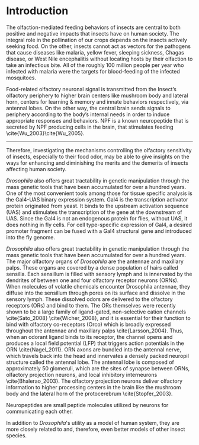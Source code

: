 # Introduction

The olfaction-mediated feeding behaviors of insects are central to both positive and negative impacts that insects have on human society. The integral role in the pollination of our crops depends on the insects actively seeking food. On the other, insects cannot act as vectors for the pathogens that cause diseases like malaria, yellow fever, sleeping sickness, Chagas disease, or West Nile encephalitis without locating hosts by their olfaction to take an infectious bite. All of the roughly 100 million people per year who infected with malaria were the targets for blood-feeding of the infected mosquitoes. 

Food-related olfactory neuronal signal is transmitted from the Insect’s olfactory periphery to higher brain centers like mushroom body and lateral horn, centers for learning & memory and innate behaviors respectively, via antennal lobes. On the other way, the central brain sends signals to periphery according to the body’s internal needs in order to induce appropriate responses and behaviors. NPF is a known neuropeptide that is secreted by NPF producing cells in the brain, that stimulates feeding \cite{Wu_2003}\cite{Wu_2005}. 

------------------------------------------------------------------------------

Therefore, investigating the mechanisms controlling the olfactory sensitivity of insects, especially to their food odor, may be able to give insights on the ways for enhancing and diminishing the merits and the demerits of insects affecting human society.

_Drosophila_ also offers great tractability in genetic manipulation through the mass genetic tools that have been accumulated for over a hundred years. One of the most convenient tools among those for tissue specific analysis is the Gal4-UAS binary expression system. Gal4 is the transcription activator protein originated from yeast. It binds to the upstream activation sequence (UAS) and stimulates the transcription of the gene at the downstream of UAS. Since the Gal4 is not an endogenous protein for flies, without UAS, it does nothing in fly cells. For cell type-specific expression of Gal4, a desired promoter fragment can be fused with a Gal4 structural gene and introduced into the fly genome.

_Drosophila_ also offers great tractability in genetic manipulation through the mass genetic tools that have been accumulated for over a hundred years. The major olfactory organs of _Drosophila_ are the antennae and maxillary palps. These organs are covered by a dense population of hairs called sensilla. Each sensillum is filled with sensory lymph and is innervated by the dendrites of between one and four olfactory receptor neurons (ORNs). When molecules of volatile chemicals encounter Drosophila antennae, they diffuse into the sensillum through pores on its surface and dissolve in the sensory lymph. These dissolved odors are delivered to the olfactory receptors (ORs) and bind to them. The ORs themselves were recently shown to be a large family of ligand-gated, non-selective cation channels \cite{Sato_2008} \cite{Wicher_2008}, and it is essential for their function to bind with olfactory co-receptors (Orco) which is broadly expressed throughout the antennae and maxillary palps \cite{Larsson_2004}. Thus, when an odorant ligand binds to its receptor, the channel opens and produces a local field potential (LFP) that triggers action potentials in the ORN \cite{Nagel_2011}. ORN axons are bundled into the antennal nerve, which travels back into the head and innervates a densely packed neuropil structure called the antennal lobe. The antennal lobe is composed of approximately 50 glomeruli, which are the sites of synapse between ORNs, olfactory projection neurons, and local inhibitory interneurons \cite{Bhalerao_2003}. The olfactory projection neurons deliver olfactory information to higher processing centers in the brain like the mushroom body and the lateral horn of the protocerebrum \cite{Stopfer_2003}.

Neuropeptides are small peptide molecules utilized by neurons for communicating each other.


In addition to _Drosophila_'s utility as a model of human system, they are more closely related to and, therefore, even better models of other insect species. 